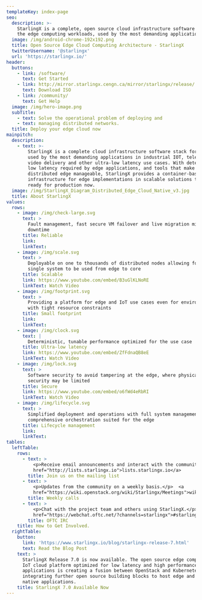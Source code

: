 ```yaml
---
templateKey: index-page
seo:
  description: >-
    StarlingX is a complete, open source cloud infrastructure software stack for
    the edge computing workloads, used by the most demanding applications.
  image: /img/android-chrome-192x192.png
  title: Open Source Edge Cloud Computing Architecture - StarlingX
  twitterUsername: '@starlingx'
  url: 'https://starlingx.io/'
header:
  buttons:
    - link: /software/
      text: Get Started
    - link: http://mirror.starlingx.cengn.ca/mirror/starlingx/release/
      text: Download ISO
    - link: /community/
      text: Get Help
  image: /img/hero-image.png
  subTitle:
    - text: Solve the operational problem of deploying and
    - text: managing distributed networks.
  title: Deploy your edge cloud now
mainpitch:
  description:
    - text: >-
        StarlingX is a complete cloud infrastructure software stack for the edge
        used by the most demanding applications in industrial IOT, telecom,
        video delivery and other ultra-low latency use cases. With deterministic
        low latency required by edge applications, and tools that make
        distributed edge manageable, StarlingX provides a container-based
        infrastructure for edge implementations in scalable solutions that is
        ready for production now.
  image: /img/StarlingX_Diagram_Distributed_Edge_Cloud_Native_v3.jpg
  title: About StarlingX
values:
  rows:
    - image: /img/check-large.svg
      text: >
        Fault management, fast secure VM failover and live migration minimizes
        downtime
      title: Reliable
      link: 
      linkText:
    - image: /img/scale.svg
      text: >
        Deployable on one to thousands of distributed nodes allowing for a
        single system to be used from edge to core
      title: Scalable
      link: https://www.youtube.com/embed/B3uGlKLNoRE
      linkText: Watch Video
    - image: /img/footprint.svg
      text: >
        Providing a platform for edge and IoT use cases even for environments
        with tight resource constraints
      title: Small footprint
      link: 
      linkText: 
    - image: /img/clock.svg
      text: |
        Deterministic, tunable performance optimized for the use case
      title: Ultra-low latency
      link: https://www.youtube.com/embed/ZfFdnaQB8eE
      linkText: Watch Video
    - image: /img/lock.svg
      text: >
        Software security to avoid tampering at the edge, where physical
        security may be limited
      title: Secure
      link: https://www.youtube.com/embed/o6fWd4eRbRI
      linkText: Watch Video
    - image: /img/lifecycle.svg
      text: >
        Simplified deployment and operations with full system management through
        comprehensive orchestration suited for the edge
      title: Lifecycle management 
      link: 
      linkText: 
tables:
  leftTable:
    rows:
      - text: >
          <p>Receive email announcements and interact with the community.</p> <a
          href="http://lists.starlingx.io">lists.starlingx.io</a>
        title: Join us on the mailing list
      - text: >
          <p>Updates from the community on a weekly basis.</p>  <a
          href="https://wiki.openstack.org/wiki/Starlingx/Meetings">wiki.openstack.org/wiki/StarlingX/Meetings</a>
        title: Weekly calls
      - text: >
          <p>Chat with the project team and others using StarlingX.</p> <a
          href="https://webchat.oftc.net/?channels=starlingx">#starlingx</a>
        title: OFTC IRC
    title: How to Get Involved.
  rightTable:
    button:
      link: 'https://www.starlingx.io/blog/starlingx-release-7.html'
      text: Read the Blog Post
    text: >
      StarlingX Release 7.0 is now available. The open source edge computing and
      IoT cloud platform optimized for low latency and high performance
      applications is creating a fusion between OpenStack and Kubernetes and
      integrating further open source building blocks to host edge and cloud
      native applications.
    title: StarlingX 7.0 Available Now
---
```


